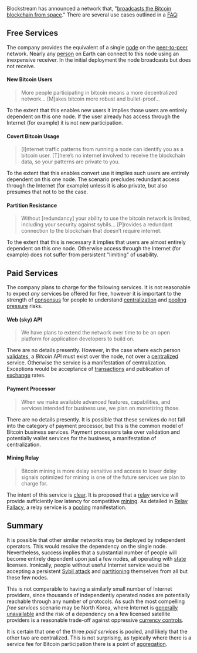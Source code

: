 Blockstream has announced a network that, "[broadcasts the Bitcoin blockchain from space](https://blockstream.com/satellite)." There are several use cases outlined in a [FAQ](https://blockstream.com/satellite/faq/):

## Free Services
The company provides the equivalent of a single [node](Glossary#node) on the [peer-to-peer](Glossary#peer-to-peer)  network. Nearly any [person](Glossary#person) on Earth can connect to this node using an inexpensive receiver. In the initial deployment the node broadcasts but does not receive.

#### New Bitcoin Users
> More people participating in bitcoin means a more decentralized network... [M]akes bitcoin more robust and bullet-proof...

To the extent that this enables new users it implies those users are entirely dependent on this one node. If the user already has access through the Internet (for example) it is not new participation.

#### Covert Bitcoin Usage
> [I]nternet traffic patterns from running a node can identify you as a bitcoin user. [T]here’s no internet involved to receive the blockchain data, so your patterns are private to you.

To the extent that this enables convert use it implies such users are entirely dependent on this one node. The scenario precludes redundant access through the Internet (for example) unless it is also private, but also presumes that not to be the case.

#### Partition Resistance
> Without [redundancy] your ability to use the bitcoin network is limited, including your security against sybils... [P]rovides a redundant connection to the blockchain that doesn’t require internet. 

To the extent that this is necessary it implies that users are almost entirely dependent on this one node. Otherwise access through the Internet (for example) does not suffer from persistent "limiting" of usability.

## Paid Services
The company plans to charge for the following services. It is not reasonable to expect *any* services be offered for free, however it is important to the strength of [consensus](Glossary#consensus) for people to understand [centralization](Centralization-Risk) and [pooling pressure](Pooling-Pressure-Risk) risks.

#### Web (sky) API
> We have plans to extend the network over time to be an open platform for application developers to build on.

There are no details presently. However, in the case where each person [validates](Glossary#validation), a *Bitcoin* API must exist over the node, not over a [centralized](Glossary#centralization) service. Otherwise the service is a manifestation of centralization. Exceptions would be acceptance of [transactions](Glossary#transaction) and publication of [exchange](Glossary#exchange) rates.

#### Payment Processor
> When we make available advanced features, capabilities, and services intended for business use, we plan on monetizing those.

There are no details presently. It is possible that these services do not fall into the category of payment processor, but this is the common model of Bitcoin business services. Payment processors take over validation and potentially wallet services for the business, a manifestation of centralization.

#### Mining Relay
> Bitcoin mining is more delay sensitive and access to lower delay signals optimized for mining is one of the future services we plan to charge for.

The intent of this service is [clear](https://github.com/libbitcoin/libbitcoin/wiki/translation:-bitcoin-satellite-mining-decentralization). It is proposed that a [relay](Glossary#relay) service will provide sufficiently low latency for competitive [mining](Glossary#mine). As detailed in [Relay Fallacy](Relay-Fallacy), a relay service is a [pooling](Glossary#pooling) manifestation.

## Summary

It is possible that other similar networks may be deployed by independent operators. This would resolve the dependency on the single node. Nevertheless, success implies that a substantial number of people will become entirely dependent upon just a few nodes, all operating with [state](Glossary#state) licenses. Ironically, people without useful Internet service would be accepting a persistent [Sybil attack](https://en.wikipedia.org/wiki/Sybil_attack) and [partitioning](Glossary#partitioning) themselves from all but these few nodes.

This is not comparable to having a similarly small number of Internet providers, since thousands of independently operated nodes are potentially reachable through any number of protocols. As such the most compelling *free services* scenario may be North Korea, where Internet is [generally unavailable](http://www.bbc.com/news/world-asia-37426725) and the risk of a dependency on a few licensed satellite providers is a reasonable trade-off against oppressive [currency controls](https://en.wikipedia.org/wiki/Foreign_exchange_controls).

It is certain that one of the three *paid services* is pooled, and likely that the other two are centralized. This is not surprising, as typically where there is a service fee for Bitcoin participation there is a point of [aggregation](Glossary#aggregation).